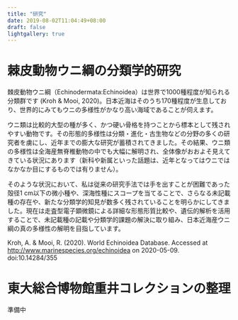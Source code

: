 ```yaml
---
title: "研究"
date: 2019-08-02T11:04:49+08:00
draft: false
lightgallery: true
---
```


# 棘皮動物ウニ綱の分類学的研究

棘皮動物ウニ綱（Echinodermata:Echinoidea）は世界で1000種程度が知られる分類群です (Kroh & Mooi, 2020)。日本近海はそのうち170種程度が生息しており、世界的にみてもウニの多様性がかなり高い海域であることが伺えます。

ウニ類は比較的大型の種が多く、かつ硬い骨格を持つことから標本として残されやすい動物です。その形態的多様性は分類・進化・古生物などの分野の多くの研究者を虜にし、近年までの膨大な研究が蓄積されてきました。その結果、ウニ類の多様性は全海産無脊椎動物の中でも大幅に解明され、全体像がおおよそ見えてきている状況にあります（新科や新属といった話題は、近年となってはウニではなかなか目にするものでは有りません）。

そのような状況において、私は従来の研究手法では手を出すことが困難であった殻径1 cm以下の微小種や、深海性種にスコープを当てることで、さらなる未記載種の存在や、新たな分類学的知見が数多く残されていることを明らかにしてきました。現在は走査型電子顕微鏡による詳細な形態形質比較や、遺伝的解析を活用することで、未記載種の記載や分類学的課題の解決に取り組み、日本近海産ウニ綱の真の多様性の解明を目指しています。

Kroh, A. & Mooi, R. (2020). World Echinoidea Database. Accessed at http://www.marinespecies.org/echinoidea on 2020-05-09. doi:10.14284/355

# 東大総合博物館重井コレクションの整理
準備中
